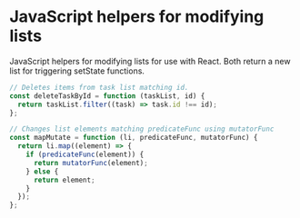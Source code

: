 # JavaScript helpers for modifying lists 

JavaScript helpers for modifying lists for use with React. Both 
return a new list for triggering setState functions. 

```JavaScript
// Deletes items from task list matching id.
const deleteTaskById = function (taskList, id) {
  return taskList.filter((task) => task.id !== id);
};

// Changes list elements matching predicateFunc using mutatorFunc
const mapMutate = function (li, predicateFunc, mutatorFunc) {
  return li.map((element) => {
    if (predicateFunc(element)) {
      return mutatorFunc(element);
    } else {
      return element;
    }
  });
};
```